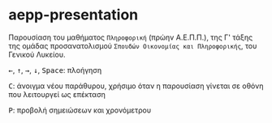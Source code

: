 # aepp-presentation

Παρουσίαση του μαθήματος `Πληροφορική` (πρώην Α.Ε.Π.Π.), της Γ' τάξης της ομάδας προσανατολισμού `Σπουδών Οικονομίας και Πληροφορικής`, του Γενικού Λυκείου.

<kbd>←</kbd>, <kbd>↑</kbd>, <kbd>→</kbd>, <kbd>↓</kbd>, <kbd>Space</kbd>: πλοήγηση

<kbd>C</kbd>: άνοιγμα νέου παράθυρου, χρήσιμο όταν η παρουσίαση γίνεται σε οθόνη που λειτουργεί ως επέκταση

<kbd>P</kbd>: προβολή σημειώσεων και χρονόμετρου
